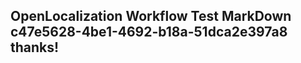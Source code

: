 <properties
ms.topic="hero-topic"
ms.test1="hero-topic"
ms.test2="test"/>

## OpenLocalization Workflow Test MarkDown c47e5628-4be1-4692-b18a-51dca2e397a8 thanks!
